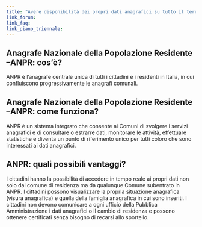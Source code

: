 ```yaml
---
title: "Avere disponibilità dei propri dati anagrafici su tutto il territorio nazionale"
link_forum:
link_faq:
link_piano_triennale:
---
```


## Anagrafe Nazionale della Popolazione Residente –ANPR: cos’è?

ANPR è l’anagrafe centrale unica di tutti i cittadini e i residenti in Italia,
in cui confluiscono progressivamente le anagrafi comunali.

## Anagrafe Nazionale della Popolazione Residente –ANPR: come funziona?

ANPR è un sistema integrato che consente ai Comuni di svolgere i servizi
anagrafici e di consultare o estrarre dati, monitorare le attività, effettuare
statistiche e diventa un punto di riferimento unico per tutti coloro che sono
interessati ai dati anagrafici.

## ANPR: quali possibili vantaggi?

I cittadini hanno la possibilità di accedere in tempo reale ai propri dati non
solo dal comune di residenza ma da qualunque Comune subentrato in ANPR. I
cittadini possono visualizzare la propria situazione anagrafica (visura
anagrafica) e quella della famiglia anagrafica in cui sono inseriti. l cittadini
non devono comunicare a ogni ufficio della Pubblica Amministrazione i dati
anagrafici o il cambio di residenza e possono ottenere certificati senza bisogno
di recarsi allo sportello.

